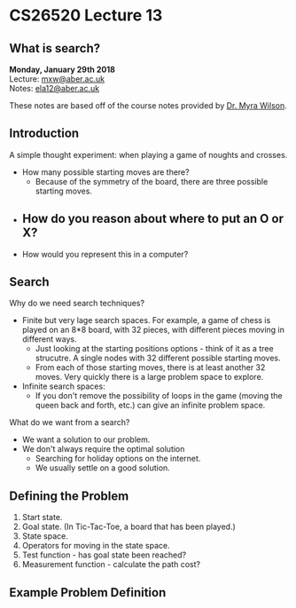 # CS26520 Lecture 13
## What is search?
__Monday, January 29th 2018__  
Lecture: mxw@aber.ac.uk   
Notes: ela12@aber.ac.uk  

These notes are based off of the course notes provided by [Dr. Myra Wilson](https://www.aber.ac.uk/en/cs/staff-list/staff_profiles/?staff_id=mxw).

## Introduction 

A simple thought experiment: when playing a game of noughts and crosses. 

- How many possible starting moves are there? 
    - Because of the symmetry of the board, there are three possible starting moves. 
- How do you reason about where to put an O or X? 
    - 
- How would you represent this in a computer? 

## Search 

Why do we need search techniques? 
 - Finite but very lage search spaces. For example, a game of chess is played on an 8*8 board, with 32 pieces, with different pieces moving in different ways. 
    - Just looking at the starting positions options - think of it as a tree strucutre. A single nodes with 32 different possible starting moves. 
    - From each of those starting moves, there is at least another 32 moves. Very quickly there is a large problem space to explore. 
- Infinite search spaces: 
    - If you don't remove the possibility of loops in the game (moving the queen back and forth, etc.) can give an infinite problem space. 

What do we want from a search?  
- We want a solution to our problem. 
- We don't always require the optimal solution 
    - Searching for holiday options on the internet. 
    - We usually settle on a good solution. 


## Defining the Problem 

1) Start state. 
2) Goal state. (In Tic-Tac-Toe, a board that has been played.)
3) State space. 
4) Operators for moving in the state space. 
5) Test function - has goal state been reached? 
6) Measurement function - calculate the path cost? 

## Example Problem Definition 

